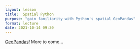 ```yaml
---
layout: lesson
title:  Spatial Python
purpose: "gain familiarity with Python's spatial GeoPandas"
format: lecture
date: 2021-10-14 09:30
---
```


[GeoPandas](https://geopandas.org/)! More to come...
